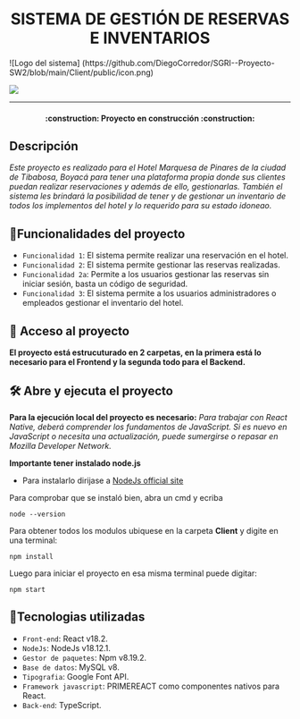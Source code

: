 <h1 align="center">SISTEMA DE GESTIÓN DE RESERVAS E INVENTARIOS</h1>
![Logo del sistema] (https://github.com/DiegoCorredor/SGRI--Proyecto-SW2/blob/main/Client/public/icon.png)
<p align="left"><img src="https://img.shields.io/badge/STATUS-EN%20DESAROLLO-green"></p><hr>

<h4 align="center">:construction: Proyecto en construcción :construction:</h4>

## Descripción
_Este proyecto es realizado para el Hotel Marquesa de Pinares de la ciudad de Tibabosa, Boyacá para tener una plataforma propia donde sus clientes puedan realizar reservaciones y además de ello, gestionarlas. También el sistema les brindará la posibilidad de tener y de gestionar un inventario de todos los implementos del hotel y lo requerido para su estado idoneao._

## :hammer:Funcionalidades del proyecto

- `Funcionalidad 1`: El sistema permite realizar una reservación en el hotel.
- `Funcionalidad 2`: El sistema permite gestionar las reservas realizadas.
- `Funcionalidad 2a`: Permite a los usuarios gestionar las reservas sin iniciar sesión, basta un código de seguridad.
- `Funcionalidad 3`: El sistema permite a los usuarios administradores o empleados gestionar el inventario del hotel.

## 📁 Acceso al proyecto

**El proyecto está estrucuturado en 2 carpetas, en la primera está lo necesario para el Frontend y la segunda todo para el Backend.**

## 🛠️ Abre y ejecuta el proyecto

**Para la ejecución local del proyecto es necesario:**
_Para trabajar con React Native, deberá comprender los fundamentos de JavaScript. Si es nuevo en JavaScript o necesita una actualización, puede sumergirse o repasar en Mozilla Developer Network._

**Importante tener instalado node.js**
* Para instalarlo dirijase a [NodeJs official site](https://nodejs.org/es/download/)

Para comprobar que se instaló bien, abra un cmd y ecriba
```
node --version
```

Para obtener todos los modulos ubiquese en la carpeta **Client** y digite en una terminal:
```
npm install
```

Luego para iniciar el proyecto en esa misma terminal puede digitar:
```
npm start
```

## :wrench:Tecnologias utilizadas

- `Front-end`: React v18.2.
- `NodeJs`: NodeJs v18.12.1.
- `Gestor de paquetes`: Npm v8.19.2.
- `Base de datos`: MySQL v8. 
- `Tipografia`: Google Font API. 
- `Framework javascript`: PRIMEREACT como componentes nativos para React. 
- `Back-end`: TypeScript.

